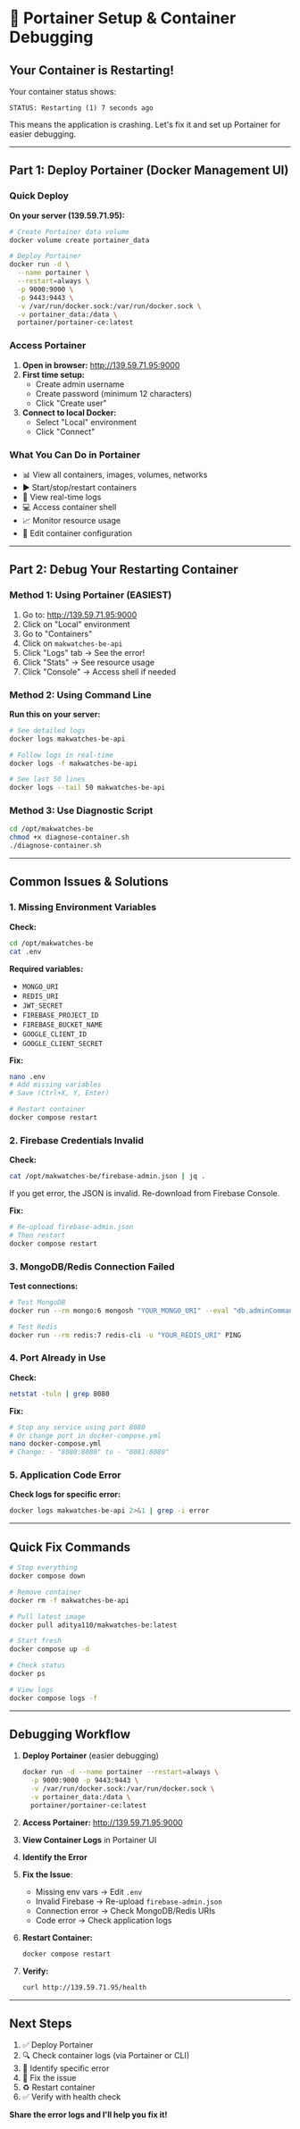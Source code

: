 # 🐳 Portainer Setup & Container Debugging

## Your Container is Restarting!

Your container status shows:
```
STATUS: Restarting (1) 7 seconds ago
```

This means the application is crashing. Let's fix it and set up Portainer for easier debugging.

---

## Part 1: Deploy Portainer (Docker Management UI)

### Quick Deploy

**On your server (139.59.71.95):**

```bash
# Create Portainer data volume
docker volume create portainer_data

# Deploy Portainer
docker run -d \
  --name portainer \
  --restart=always \
  -p 9000:9000 \
  -p 9443:9443 \
  -v /var/run/docker.sock:/var/run/docker.sock \
  -v portainer_data:/data \
  portainer/portainer-ce:latest
```

### Access Portainer

1. **Open in browser:** http://139.59.71.95:9000
2. **First time setup:**
   - Create admin username
   - Create password (minimum 12 characters)
   - Click "Create user"
3. **Connect to local Docker:**
   - Select "Local" environment
   - Click "Connect"

### What You Can Do in Portainer

- 📊 View all containers, images, volumes, networks
- ▶️ Start/stop/restart containers
- 📝 View real-time logs
- 💻 Access container shell
- 📈 Monitor resource usage
- 🔧 Edit container configuration

---

## Part 2: Debug Your Restarting Container

### Method 1: Using Portainer (EASIEST)

1. Go to: http://139.59.71.95:9000
2. Click on "Local" environment
3. Go to "Containers"
4. Click on `makwatches-be-api`
5. Click "Logs" tab → See the error!
6. Click "Stats" → See resource usage
7. Click "Console" → Access shell if needed

### Method 2: Using Command Line

**Run this on your server:**

```bash
# See detailed logs
docker logs makwatches-be-api

# Follow logs in real-time
docker logs -f makwatches-be-api

# See last 50 lines
docker logs --tail 50 makwatches-be-api
```

### Method 3: Use Diagnostic Script

```bash
cd /opt/makwatches-be
chmod +x diagnose-container.sh
./diagnose-container.sh
```

---

## Common Issues & Solutions

### 1. Missing Environment Variables

**Check:**
```bash
cd /opt/makwatches-be
cat .env
```

**Required variables:**
- `MONGO_URI`
- `REDIS_URI`
- `JWT_SECRET`
- `FIREBASE_PROJECT_ID`
- `FIREBASE_BUCKET_NAME`
- `GOOGLE_CLIENT_ID`
- `GOOGLE_CLIENT_SECRET`

**Fix:**
```bash
nano .env
# Add missing variables
# Save (Ctrl+X, Y, Enter)

# Restart container
docker compose restart
```

### 2. Firebase Credentials Invalid

**Check:**
```bash
cat /opt/makwatches-be/firebase-admin.json | jq .
```

If you get error, the JSON is invalid. Re-download from Firebase Console.

**Fix:**
```bash
# Re-upload firebase-admin.json
# Then restart
docker compose restart
```

### 3. MongoDB/Redis Connection Failed

**Test connections:**
```bash
# Test MongoDB
docker run --rm mongo:6 mongosh "YOUR_MONGO_URI" --eval "db.adminCommand('ping')"

# Test Redis
docker run --rm redis:7 redis-cli -u "YOUR_REDIS_URI" PING
```

### 4. Port Already in Use

**Check:**
```bash
netstat -tuln | grep 8080
```

**Fix:**
```bash
# Stop any service using port 8080
# Or change port in docker-compose.yml
nano docker-compose.yml
# Change: - "8080:8080" to - "8081:8080"
```

### 5. Application Code Error

**Check logs for specific error:**
```bash
docker logs makwatches-be-api 2>&1 | grep -i error
```

---

## Quick Fix Commands

```bash
# Stop everything
docker compose down

# Remove container
docker rm -f makwatches-be-api

# Pull latest image
docker pull aditya110/makwatches-be:latest

# Start fresh
docker compose up -d

# Check status
docker ps

# View logs
docker compose logs -f
```

---

## Debugging Workflow

1. **Deploy Portainer** (easier debugging)
   ```bash
   docker run -d --name portainer --restart=always \
     -p 9000:9000 -p 9443:9443 \
     -v /var/run/docker.sock:/var/run/docker.sock \
     -v portainer_data:/data \
     portainer/portainer-ce:latest
   ```

2. **Access Portainer:** http://139.59.71.95:9000

3. **View Container Logs** in Portainer UI

4. **Identify the Error**

5. **Fix the Issue**:
   - Missing env vars → Edit `.env`
   - Invalid Firebase → Re-upload `firebase-admin.json`
   - Connection error → Check MongoDB/Redis URIs
   - Code error → Check application logs

6. **Restart Container:**
   ```bash
   docker compose restart
   ```

7. **Verify:**
   ```bash
   curl http://139.59.71.95/health
   ```

---

## Next Steps

1. ✅ Deploy Portainer
2. 🔍 Check container logs (via Portainer or CLI)
3. 🐛 Identify specific error
4. 🔧 Fix the issue
5. ♻️ Restart container
6. ✅ Verify with health check

**Share the error logs and I'll help you fix it!**
